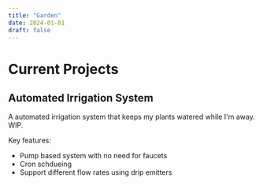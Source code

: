 ```yaml
---
title: "Garden"
date: 2024-01-01
draft: false
---
```


# Current Projects

## **Automated Irrigation System**
A automated irrigation system that keeps my plants watered while I'm away. WIP.

Key features:
- Pump based system with no need for faucets
- Cron schdueing
- Support different flow rates using drip emitters
